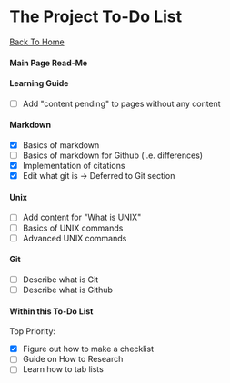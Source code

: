 The Project To-Do List
======================

[Back To Home](README.md)

#### Main Page Read-Me

#### Learning Guide
- [ ] Add "content pending" to pages without any content

#### Markdown

- [x] Basics of markdown
- [ ] Basics of markdown for Github (i.e. differences)
- [x] Implementation of citations
- [x] Edit what git is -> Deferred to Git section

#### Unix
- [ ] Add content for "What is UNIX"
- [ ] Basics of UNIX commands
- [ ] Advanced UNIX commands

#### Git
- [ ] Describe what is Git
- [ ] Describe what is Github

#### Within this To-Do List
Top Priority:
- [x] Figure out how to make a checklist
- [ ] Guide on How to Research
- [ ] Learn how to tab lists